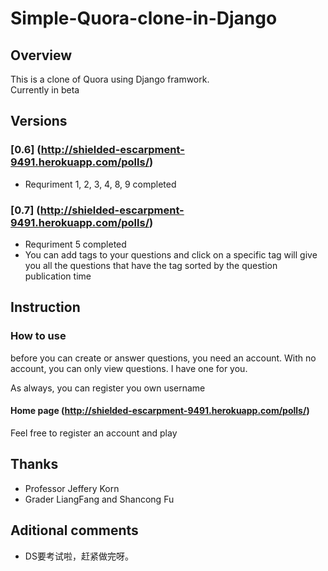 
# Simple-Quora-clone-in-Django

## Overview

This is a clone of Quora using Django framwork. <br/>
Currently in beta


## Versions

### [0.6] (http://shielded-escarpment-9491.herokuapp.com/polls/)
- Requriment 1, 2, 3, 4, 8, 9 completed

### [0.7] (http://shielded-escarpment-9491.herokuapp.com/polls/)
- Requriment 5 completed
- You can add tags to your questions and click on a specific tag will give you all the questions that have the tag sorted by the   question publication time


## Instruction

### How to use

before you can create or answer questions, you need an account. With no account, you can only view questions.
I have one for you. 

As always, you can register you own username

#### Home page (http://shielded-escarpment-9491.herokuapp.com/polls/)
Feel free to register an account and play


## Thanks
- Professor Jeffery Korn
- Grader LiangFang and Shancong Fu

## Aditional comments
- DS要考试啦，赶紧做完呀。
